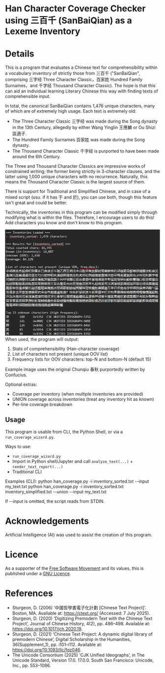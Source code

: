 # Han Character Coverage Checker using 三百千 (SanBaiQian) as a Lexeme Inventory

# Details
This is a program that evaluates a Chinese text for comprehensibility within a vocabulary inventory of strictly those from 三百千 ("SanBaiQian", comprising 三字经 Three Character Classic，百家姓 Hundred Family Surnames，and 千字经 Thousand Character Classic). The hope is that this can aid an individual learning Literary Chinese this way with finding texts of comprehensible input.

In total, the canonical SanBaiQian contains 1,476 unique characters, many of which are of extremely high usage. Each text is extremely old:
- The Three Character Classic 三字经 was made during the Song dynasty in the 13th Century, allegedly by either Wang Yinglin 王應麟 or Ou Shizi 區適子.
- The Hundred Family Surnames 百家姓 was made during the Song dynasty.
- The Thousand Character Classic 千字经 is purported to have been made around the 6th Century.

The Three and Thousand Character Classics are impressive works of constrained writing; the former being strictly in 3-character clauses, and the latter using 1,000 unique characters with no recurrence. Naturally, this means the Thousand Character Classic is the largest source of them.

There is support for Traditional and Simplified Chinese, and in case of a mixed script (usu. if it has 于 and 於), you can use both, though this feature isn't great and could be better. 

Technically, the inventories in this program can be modified simply through modifying what is within the files. Therefore, I encourage users to do this! Add characters you know and don't know to this program.

![image info](./media/chunqiu_demo.png)
When used, the program will output:
1) Stats of comprehensibility (Han-character coverage)
2) List of characters not present (unique OOV list)
3) Frequency lists for OOV characters: top-N and bottom-N (default 15)

Example image uses the original Chunqiu 春秋 purportedly written by Confucius.

Optional extras:
- Coverage per inventory (when multiple inventories are provided)
- UNION coverage across inventories (treat any inventory hit as known)
- Per-line coverage breakdown

## Usage
This program is usable from CLI, the Python Shell, or via a `run_coverage_wizard.py`. 

Ways to use:
- `run_coverage_wizard.py`
- Import in Python shell/Jupyter and call `analyze_text(...)` + `render_text_report(...)`
- Traditional CLI

Examples (CLI):
    python han_coverage.py -i inventory_sorted.txt --input my_text.txt
    python han_coverage.py -i inventory_sorted.txt inventory_simplified.txt --union --input my_text.txt

If --input is omitted, the script reads from STDIN.

# Acknowledgements
Artificial Intelligence (AI) was used to assist the creation of this program.

# Licence
As a supporter of the [Free Software Movement](https://www.fsf.org/about/) and its values, this is published under a [GNU Licence](https://www.gnu.org/licenses/gpl-3.0.en.html). 

# References
- Sturgeon, D. (2006) ‘中國哲學書電子化計劃 [Chinese Text Project]’. Boston, MA. Available at: https://ctext.org/ (Accessed: 7 July 2025).
- Sturgeon, D. (2020) ‘Digitizing Premodern Text with the Chinese Text Project’, Journal of Chinese History, 4(2), pp. 486–498. Available at: https://doi.org/10.1017/jch.2020.19.
- Sturgeon, D. (2021) ‘Chinese Text Project: A dynamic digital library of premodern Chinese’, Digital Scholarship in the Humanities, 36(Supplement_1), pp. i101–i112. Available at: https://doi.org/10.1093/llc/fqz046.
- The Unicode Consortium (2025) ‘CJK Unified Ideographs’, in The Unicode Standard, Version 17.0. 17.0.0. South San Francisco: Unicode, Inc., pp. 553–1086.


